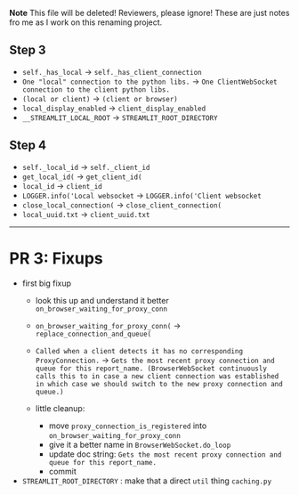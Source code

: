 **Note** This file will be deleted! Reviewers, please ignore! These are just notes fro me as I work on this renaming project.

## Step 3

- `self._has_local` -> `self._has_client_connection`
- `One "local" connection to the python libs.` -> `One ClientWebSocket connection to the client python libs.`
- `(local or client)` -> `(client or browser)`
- `local_display_enabled` -> `client_display_enabled`
- `__STREAMLIT_LOCAL_ROOT` -> `STREAMLIT_ROOT_DIRECTORY`

## Step 4

- `self._local_id` -> `self._client_id`
- `get_local_id(` -> `get_client_id(`
- `local_id` -> `client_id`
- `LOGGER.info('Local websocket` -> `LOGGER.info('Client websocket`
- `close_local_connection(` -> `close_client_connection(`
- `local_uuid.txt` -> `client_uuid.txt`

---

# PR 3: Fixups

- first big fixup
  - look this up and understand it better `on_browser_waiting_for_proxy_conn`
  - `on_browser_waiting_for_proxy_conn(` -> `replace_connection_and_queue(`

  - `Called when a client detects it has no corresponding ProxyConnection.` -> `Gets the most recent proxy connection and queue for this report_name. (BrowserWebSocket continuously calls this to in case a new client connection was established in which case we should switch to the new proxy connection and queue.)`

  - little cleanup:
    - move `proxy_connection_is_registered` into  `on_browser_waiting_for_proxy_conn`
    - give it a better name in `BrowserWebSocket.do_loop`
    - update doc string: `Gets the most recent proxy connection and queue for this report_name.`
    - commit
- `STREAMLIT_ROOT_DIRECTORY` : make that a direct `util` thing `caching.py`
